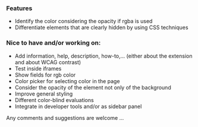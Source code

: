 ### Features

* Identify the color considering the opacity if rgba is used
* Differentiate elements that are clearly hidden by using CSS techniques

### Nice to have and/or working on:
* Add information, help, description, how-to,... (either about the extension and about WCAG contrast)
* Test inside iframes
* Show fields for rgb color
* Color picker for selecting color in the page
* Consider the opacity of the element not only of the background
* Improve general styling
* Different color-blind evaluations
* Integrate in developer tools and/or as sidebar panel

Any comments and suggestions are welcome ...
